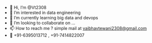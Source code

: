 - 👋 Hi, I’m @Vt2308
- 👀 I’m interested in data engineering 
- 🌱 I’m currently learning big data and devops 
- 💞️ I’m looking to collaborate on ...
- 📫 How to reach me ? simple mail at vaibhavtewani2308@gmail.com
- 📱 +91-6395013712 , +91-7414822007
<!---
Vt2308/Vt2308 is a ✨ special ✨ repository because its `README.md` (this file) appears on your GitHub profile.
You can click the Preview link to take a look at your changes.
--->
